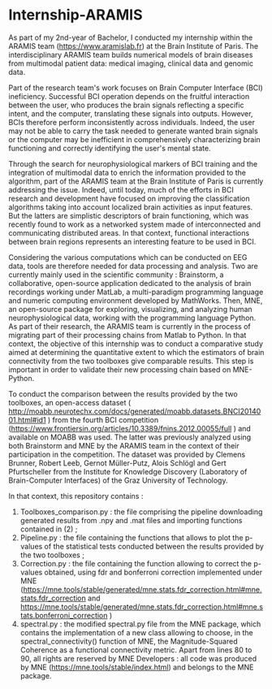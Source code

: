 # Internship-ARAMIS

As part of my 2nd-year of Bachelor, I conducted my internship within the ARAMIS team (https://www.aramislab.fr) at the Brain Institute of Paris. The interdisciplinary ARAMIS team builds numerical models of brain diseases from multimodal patient data: medical imaging, clinical data and genomic data.

Part of the research team's work focuses on Brain Computer Interface (BCI) ineficiency. Successful BCI operation depends on the fruitful interaction between the user, who produces the brain signals reflecting a specific intent, and the computer, translating these signals into outputs. However, BCIs therefore perform inconsistently across individuals. Indeed, the user may not be able to carry the task needed to generate wanted brain signals or the computer may be inefficient in comprehensively characterizing brain functioning and correctly identifying the user's mental state. 

Through the search for neurophysiological markers of BCI training and the integration of multimodal data to enrich the information provided to the algorithm, part of the ARAMIS team at the Brain Institute of Paris is currently addressing the issue. Indeed, until today, much of the efforts in BCI research and development have focused on improving the classification algorithms taking into account localized brain activities as input features. But the latters are simplistic descriptors of brain functioning, which was recently found to work as a networked system made of interconnected and communicating distributed areas. In that context, functional interactions between brain regions represents an interesting feature to be used in BCI. 

Considering the various computations which can be conducted on EEG data, tools are therefore needed for data processing and analysis. Two are currently mainly used in the scientific community : Brainstorm, a collaborative, open-source application dedicated to the analysis of brain recordings working under MatLab, a multi-paradigm programming language and numeric computing environment developed by MathWorks. Then, MNE, an open-source package for exploring, visualizing, and analyzing human neurophysiological data, working with the programming language Python. As part of their research, the ARAMIS team is currently in the process of migrating part of their processing chains from Matlab to Python. In that context, the objective of this internship was to conduct a comparative study aimed at determining the quantitative extent to which the estimators of brain connectivity from the two toolboxes give comparable results. This step is important in order to validate their new processing chain based on MNE-Python. 

To conduct the comparison between the results provided by the two toolboxes, an open-access dataset ( http://moabb.neurotechx.com/docs/generated/moabb.datasets.BNCI2014001.html#id1 ) from the fourth BCI competition (https://www.frontiersin.org/articles/10.3389/fnins.2012.00055/full ) and available on MOABB was used. The latter was previously analyzed using both Brainstorm and MNE by the ARAMIS team in the context of their participation in the competition. The dataset was provided by Clemens Brunner, Robert Leeb, Gernot Müller-Putz, Alois Schlögl and Gert Pfurtscheller from the Institute for Knowledge Discovery (Laboratory of Brain-Computer Interfaces) of the Graz University of Technology. 

In that context, this repository contains : 
1. Toolboxes_comparison.py : the file comprising the pipeline downloading generated results from .npy and .mat files and importing functions contained in (2) ;
2. Pipeline.py : the file containing the functions that allows to plot the p-values of the statistical tests conducted between the results provided by the two toolboxes ; 
3. Correction.py : the file containing the function allowing to correct the p-values obtained, using fdr and bonferroni correction implemented under MNE (https://mne.tools/stable/generated/mne.stats.fdr_correction.html#mne.stats.fdr_correction  and https://mne.tools/stable/generated/mne.stats.fdr_correction.html#mne.stats.bonferroni_correction )
4. spectral.py : the modified spectral.py file from the MNE package, which contains the implementation of a new class allowing to choose, in the spectral_connectivity() function of MNE, the Magnitude-Squared Coherence as a functional connectivity metric. Apart from lines 80 to 90, all rights are reserved by MNE Developers : all code was produced by MNE (https://mne.tools/stable/index.html) and belongs to the MNE package. 

